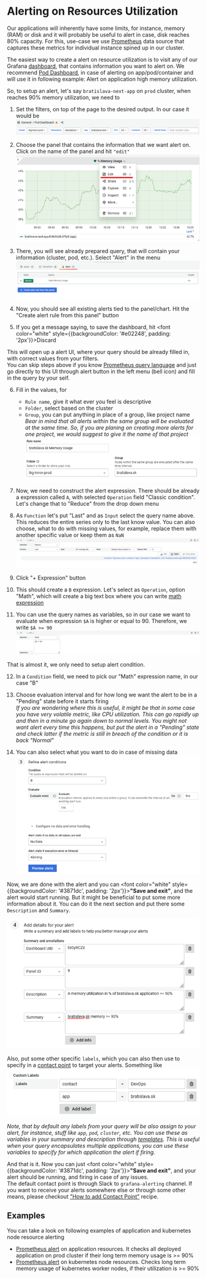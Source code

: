 # Alerting on Resources Utilization

Our applications will inherently have some limits, for instance, memory (RAM) or disk and it will probably be useful to alert in case, disk reaches 80% capacity. For this, use-case we use [Prometheus](https://prometheus.io/) data source that captures these metrics for individual instance spined up in our cluster.

The easiest way to create a alert on resource utilization is to visit any of our Grafana [dashboard](../../deployment-and-infrastructure/grafana), that contains information you want to alert on. We recommend [Pod Dashboard](https://grafana.bratislava.sk/d/liz0yRCZz/pod-dashboard?orgId=1), in case of alerting on app/pod/container and will use it in following example: Alert on application high memory utilization.

So, to setup an alert, let's say `bratislava-next-app` on `prod` cluster, when reaches 90% memory utilization, we need to

1. Set the filters, on top of the page to the desired output. In our case it would be
   ![application filters](./.attachments/application_filters.png "Filter for our application")

2. Choose the panel that contains the information that we want alert on. Click on the name of the panel and hit `"edit"`
   ![edit dashboard panel](./.attachments/edit_panel_button.png "How to edit dashboard panel")

3. There, you will see already prepared query, that will contain your information (cluster, pod, etc.). Select "Alert" in the menu
   ![alert in a panel menu](./.attachments/alert_panel_menu.png "Where is alert menu in a panel UI")

4. Now, you should see all existing alerts tied to the panel/chart. Hit the "Create alert rule from this panel" button
5. If you get a message saying, to save the dashboard, hit <font color="white" style={{backgroundColor: '#e02248', padding: '2px'}}>Discard</font>

This will open up a alert UI, where your query should be already filled in, with correct values from your filters.  
You can skip steps above if you know [Prometheus query language](https://prometheus.io/docs/prometheus/latest/querying/basics/) and just go directly to this UI through alert button in the left menu (bell icon) and fill in the query by your self.

6. Fill in the values, for

   - `Rule name`, give it what ever you feel is descriptive
   - `Folder`, select based on the cluster
   - `Group`, you can put anything in place of a group, like project name  
      _Bear in mind that all alerts within the same group will be evaluated at the same time. So, if you are planing on creating more alerts for one project, we would suggest to give it the name of that project_
     ![alert's metadata](./.attachments/name_folder_alert_info.png "Alert's name and group")

7. Now, we need to construct the alert expression. There should be already a expression called `A`, with selected `Operation` field "Classic condition". Let's change that to "Reduce" from the drop down menu
8. As `Function` let's put "Last" and as `Input` select the query name above. This reduces the entire series only to the last know value. You can also choose, what to do with missing values, for example, replace them with another specific value or keep them as `NaN`
   ![reduce expression](./.attachments/reduce_expresion.png "Reduce Expression")

9. Click "+ Expression" button
10. This should create a `B` expression. Let's select as `Operation`, option "Math", which will create a big text box where you can write [math expression](https://grafana.com/docs/grafana/latest/panels/query-a-data-source/use-expressions-to-manipulate-data/about-expressions/#math)

11. You can use the query names as variables, so in our case we want to evaluate when expression `$A` is higher or equal to 90. Therefore, we write `$A >= 90`
    ![math expression](./.attachments/math_expresion.png "Math Expression")

That is almost it, we only need to setup alert condition.

12. In a `Condition` field, we need to pick our "Math" expression name, in our case "B"
13. Choose evaluation interval and for how long we want the alert to be in a "Pending" state before it starts firing  
    _If you are wondering where this is useful, it might be that in some case you have very volatile metric, like CPU utilization. This can go rapidly up and then in a minute go again down to normal levels. You might not want alert every time this happens, but put the alert in a "Pending" state and check latter if the metric is still in breach of the condition or it is back "Normal"_

14. You can also select what you want to do in case of missing data
    ![alert conditions](./.attachments/alert_condition_info.png "Alert Conditions Info")

Now, we are done with the alert and you can <font color="white" style={{backgroundColor: '#3871dc', padding: '2px'}}>**"Save and exit"**</font>, and the alert would start running. But it might be beneficial to put some more information about it. You can do it the next section and put there some `Description` and `Summary`.

![summary and description of alerts](./.attachments/summary_description_alert_info.png "Summary and Description for the alert")

Also, put some other specific `labels`, which you can also then use to specify in a [contact point](./contact-point) to target your alerts. Something like  
![labels of a alert](./.attachments/labels_alert_info.png "Custom alert labels")

_Note, that by default any labels from your query will be also assign to your alert, for instance, stuff like `app`, `pod`, `cluster`, etc. You can use these as variables in your summary and description through [templates](https://grafana.com/docs/grafana/latest/alerting/fundamentals/annotation-label/variables-label-annotation/). This is useful when your query encapsulates multiple applications, you can use these variables to specify for which application the alert if firing._

And that is it. Now you can just <font color="white" style={{backgroundColor: '#3871dc', padding: '2px'}}>**"Save and exit"**</font>, and your alert should be running, and firing in case of any issues.  
The default contact point is through Slack to `grafana-alerting` channel. If you want to receive your alerts somewhere else or through some other means, please checkout ["How to add Contact Point"](./contact-point) recipe.

## Examples

You can take a look on following examples of application and kubernetes node resource alerting

- [Prometheus alert](https://grafana.bratislava.sk/alerting/grafana/EUbLIt74z/view?returnTo=%2Falerting%2Flist%3Fview%3Dgrouped) on application resources. It checks all deployed application on prod cluster if their long term memory usage is >= 90%
- [Prometheus alert](https://grafana.bratislava.sk/alerting/grafana/Ka5g2074k/view?returnTo=%2Falerting%2Flist) on kubernetes node resources. Checks long term memory usage of kubernetes worker nodes, if their utilization is >= 90%
